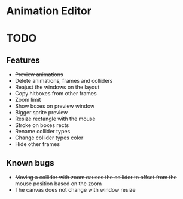 # Animation Editor

# TODO

## Features
- ~~Preview animations~~
- Delete animations, frames and colliders
- Reajust the windows on the layout
- Copy hitboxes from other frames
- Zoom limit
- Show boxes on preview window
- Bigger sprite preview
- Resize rectangle with the mouse
- Stroke on boxes rects
- Rename collider types
- Change collider types color
- Hide other frames

## Known bugs
- ~~Moving a collider with zoom causes the collider to offset from the mouse position based on the zoom~~
- The canvas does not change with window resize